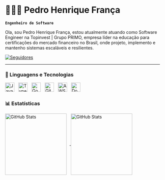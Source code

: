 # 👨🏾‍💻 Pedro Henrique França

**`Engenheiro de Software`**

Ola, sou Pedro Henrique França, estou atualmente atuando como Software Engineer na Topinvest | Grupo PRIMO, empresa líder na educação para certificações do mercado financeiro no Brasil, onde projeto, implemento e mantenho sistemas escaláveis ​​e resilientes.

<p align="left">
    <a href="https://github.com/phpfc?tab=followers">
        <img 
            alt="Seguidores" 
            title="Me siga no GitHub" 
            src="https://custom-icon-badges.demolab.com/github/followers/phpfc?color=236ad3&labelColor=1155ba&style=for-the-badge&logo=github&label=Seguidores&logoColor=white"
        />
    </a>
</p>

---

### 🤖 Linguagens e Tecnologias

<img 
    align="left" 
    alt="JavaScript" 
    title="JavaScript"
    width="30px" 
    style="padding-right: 10px;" 
    src="https://cdn.jsdelivr.net/gh/devicons/devicon@latest/icons/javascript/javascript-original.svg" 
/>

<img 
    align="left" 
    alt="TypeScript"
    title="TypeScript" 
    width="30px" 
    style="padding-right: 10px;" 
    src="https://cdn.jsdelivr.net/gh/devicons/devicon@latest/icons/typescript/typescript-original.svg" 
/>

<img 
    align="left" 
    alt="Go" 
    title="Go"
    width="30px" 
    style="padding-right: 10px;" 
    src="https://cdn.jsdelivr.net/gh/devicons/devicon@latest/icons/go/go-original-wordmark.svg"
/>

<img 
    align="left" 
    alt="Git" 
    title="Git"
    width="30px" 
    style="padding-right: 10px;" 
    src="https://cdn.jsdelivr.net/gh/devicons/devicon@latest/icons/git/git-original.svg" 
/>
<img 
    align="left" 
    alt="AWS" 
    title="AWS"
    width="30px" 
    style="padding-right: 10px;" 
    src="https://cdn.jsdelivr.net/gh/devicons/devicon@latest/icons/amazonwebservices/amazonwebservices-plain-wordmark.svg" 
/>

<img 
    align="left" 
    alt="Docker"
    title="Docker" 
    width="30px" 
    style="padding-right: 10px;" 
    src="https://cdn.jsdelivr.net/gh/devicons/devicon@latest/icons/docker/docker-original.svg" 
/>

<br/>
<br/>

### 📊 Estatísticas

<a href="https://github.com/anuraghazra/github-readme-stats">
    <img 
    align="center" 
    alt="GitHub Stats" 
    height=200
    style="padding-right: 10px;" 
    src="https://github-readme-stats.vercel.app/api?username=phpfc&show_icons=true&theme=dark&include_all_commits=true&locale=pt-br&rank_icon=github" 
  />
</a>
<a href="https://github.com/anuraghazra/convoychat">
  <img 
      align="center" 
      alt="GitHub Stats" 
      height=200
      src="https://github-readme-stats.vercel.app/api/top-langs/?username=phpfc&theme=dark&layout=compact&custom_title=Tecnologias&langs_count=8&card_width=320" 
  />
</a>
